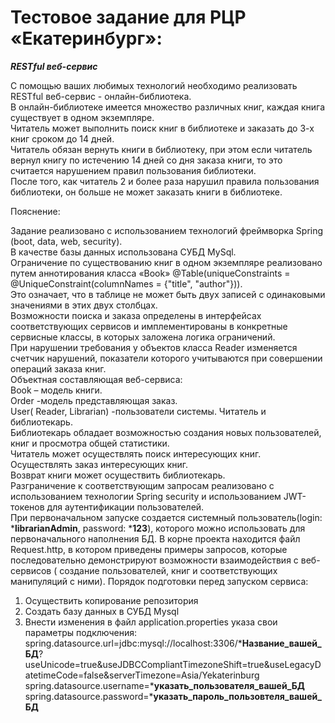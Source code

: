 # Тестовое задание для РЦР «Екатеринбург»:


***RESTful веб-сервис***

С помощью ваших любимых технологий необходимо реализовать RESTful веб-сервис - онлайн-библиотека.  
В онлайн-библиотеке имеется множество различных книг, каждая книга существует в одном экземпляре.  
Читатель может выполнить поиск книг в библиотеке и заказать до 3-х книг сроком до 14 дней.  
Читатель обязан вернуть книги в библиотеку, при этом если читатель вернул книгу по истечению 14 дней со дня заказа книги, то это считается нарушением правил пользования библиотеки.  
После того, как читатель 2 и более раза нарушил правила пользования библиотеки, он больше не может заказать книги в библиотеке.  

Пояснение:

Задание реализовано с использованием технологий фреймворка Spring (boot, data, web, security).  
В качестве базы данных использована СУБД MySql.  
Ограничение по существованию книг в одном экземпляре реализовано путем аннотирования класса «Book» @Table(uniqueConstraints = @UniqueConstraint(columnNames = {"title", "author"})).  
Это означает, что в таблице не может быть двух записей с одинаковыми значениями в этих двух столбцах.  
Возможности поиска и заказа определены в интерфейсах соответствующих сервисов и имплементированы в конкретные сервисные классы, в которых заложена логика ограничений.  
При нарушении требования у объектов класса Reader изменяется счетчик нарушений, показатели которого учитываются при совершении операций заказа книг.  
Объектная составляющая веб-сервиса:  
Book – модель книги.  
Order -модель представляющая заказ.  
User( Reader, Librarian) -пользователи системы. Читатель и библиотекарь.  
Библиотекарь обладает возможностью создания новых пользователей, книг и просмотра общей статистики.  
Читатель может осуществлять поиск интересующих книг.  
Осуществлять заказ интересующих книг.  
Возврат книги может осуществить библиотекарь.  
Разграничение к соответствующим запросам реализовано с использованием технологии Spring security  и использованием JWT-токенов для аутентификации пользователей.  
При первоначальном запуске создается системный пользователь(login: ***librarianAdmin**, password: ***123**), которого можно использовать для первоначального наполнения БД.
В корне проекта находится файл Request.http, в котором приведены примеры запросов, которые последовательно демонстрируют возможности взаимодействия  с веб-сервисов ( создание пользователей, книг и соответствующих манипуляций с ними).
Порядок подготовки перед запуском сервиса:
1.	Осуществить копирование репозитория
2.	Создать базу данных в СУБД Mysql
3.	Внести изменения в файл application.properties указа свои параметры подключения:
spring.datasource.url=jdbc:mysql://localhost:3306/***Название_вашей_БД**?useUnicode=true&useJDBCCompliantTimezoneShift=true&useLegacyDatetimeCode=false&serverTimezone=Asia/Yekaterinburg  
spring.datasource.username=***указать_пользователя_вашей_БД**  
spring.datasource.password=***указать_пароль_пользовтеля_вашей_БД**
